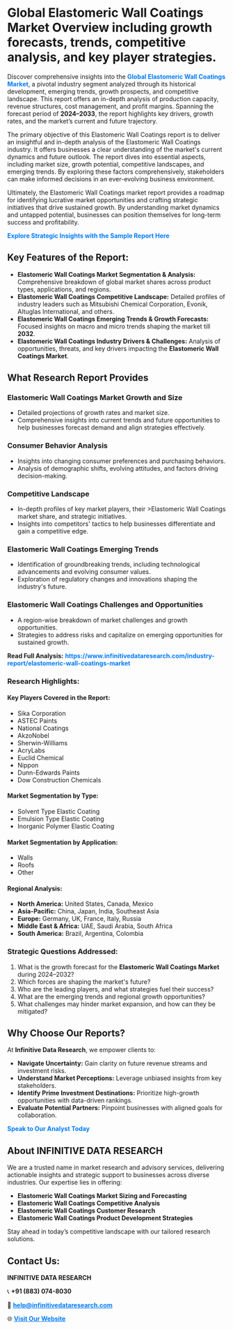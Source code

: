 <h1>Global Elastomeric Wall Coatings Market Overview including growth forecasts, trends, competitive analysis, and key player strategies.</h1>
<p>
Discover comprehensive insights into the 
<a href="https://www.infinitivedataresearch.com/industry-report/elastomeric-wall-coatings-market" rel="dofollow" style="color: #007BFF; text-decoration: none;"><strong>Global Elastomeric Wall Coatings Market</strong></a>, a pivotal industry segment analyzed through its historical development, emerging trends, growth prospects, and competitive landscape. This report offers an in-depth analysis of production capacity, revenue structures, cost management, and profit margins. Spanning the forecast period of <strong>2024–2033</strong>, the report highlights key drivers, growth rates, and the market’s current and future trajectory.
</p>
<p>
The primary objective of this Elastomeric Wall Coatings report is to deliver an insightful and in-depth analysis of the Elastomeric Wall Coatings industry. It offers businesses a clear understanding of the market's current dynamics and future outlook. The report dives into essential aspects, including market size, growth potential, competitive landscapes, and emerging trends. By exploring these factors comprehensively, stakeholders can make informed decisions in an ever-evolving business environment.
</p>
<p>
Ultimately, the Elastomeric Wall Coatings market report provides a roadmap for identifying lucrative market opportunities and crafting strategic initiatives that drive sustained growth. By understanding market dynamics and untapped potential, businesses can position themselves for long-term success and profitability.
</p>
<p>
<a href="https://www.infinitivedataresearch.com/request-sample/reportId=106163" style="color: #007BFF; text-decoration: none;"><strong>Explore Strategic Insights with the Sample Report Here</strong></a>
</p>

<h2>Key Features of the Report:</h2>
<ul>
<li><strong>Elastomeric Wall Coatings Market Segmentation & Analysis:</strong> Comprehensive breakdown of global market shares across product types, applications, and regions.</li>
<li><strong>Elastomeric Wall Coatings Competitive Landscape:</strong> Detailed profiles of industry leaders such as Mitsubishi Chemical Corporation, Evonik, Altuglas International, and others.</li>
<li><strong>Elastomeric Wall Coatings Emerging Trends & Growth Forecasts:</strong> Focused insights on macro and micro trends shaping the market till <strong>2032</strong>.</li>
<li><strong>Elastomeric Wall Coatings Industry Drivers & Challenges:</strong> Analysis of opportunities, threats, and key drivers impacting the <strong>Elastomeric Wall Coatings Market</strong>.</li>
</ul>

<h2>What Research Report Provides</h2>
<h3>Elastomeric Wall Coatings Market Growth and Size</h3>
<ul>
<li>Detailed projections of growth rates and market size.</li>
<li>Comprehensive insights into current trends and future opportunities to help businesses forecast demand and align strategies effectively.</li>
</ul>

<h3>Consumer Behavior Analysis</h3>
<ul>
<li>Insights into changing consumer preferences and purchasing behaviors.</li>
<li>Analysis of demographic shifts, evolving attitudes, and factors driving decision-making.</li>
</ul>

<h3>Competitive Landscape</h3>
<ul>
<li>In-depth profiles of key market players, their >Elastomeric Wall Coatings market share, and strategic initiatives.</li>
<li>Insights into competitors' tactics to help businesses differentiate and gain a competitive edge.</li>
</ul>

<h3>Elastomeric Wall Coatings Emerging Trends</h3>
<ul>
<li>Identification of groundbreaking trends, including technological advancements and evolving consumer values.</li>
<li>Exploration of regulatory changes and innovations shaping the industry's future.</li>
</ul>

<h3>Elastomeric Wall Coatings Challenges and Opportunities</h3>
<ul>
<li>A region-wise breakdown of market challenges and growth opportunities.</li>
<li>Strategies to address risks and capitalize on emerging opportunities for sustained growth.</li>
</ul>
<p><strong>Read Full Analysis:</strong> <a href="https://www.infinitivedataresearch.com/industry-report/elastomeric-wall-coatings-market" rel="dofollow" style="color: #007BFF; text-decoration: none;"><strong>https://www.infinitivedataresearch.com/industry-report/elastomeric-wall-coatings-market</strong></a></p>
<h3>Research Highlights:</h3>
<h4>Key Players Covered in the Report:</h4>
<ul><li>Sika Corporation</li><li>ASTEC Paints</li><li>National Coatings</li><li>AkzoNobel</li><li>Sherwin-Williams</li><li>AcryLabs</li><li>Euclid Chemical</li><li>Nippon</li><li>Dunn-Edwards Paints</li><li>Dow Construction Chemicals</li></ul>
<h4>Market Segmentation by Type:</h4>
<ul><li>Solvent Type Elastic Coating</li><li>Emulsion Type Elastic Coating</li><li>Inorganic Polymer Elastic Coating</li></ul>
<h4>Market Segmentation by Application:</h4>
<ul><li>Walls</li><li>Roofs</li><li>Other</li></ul>

<h4>Regional Analysis:</h4>
<ul>
<li><strong>North America:</strong> United States, Canada, Mexico</li>
<li><strong>Asia-Pacific:</strong> China, Japan, India, Southeast Asia</li>
<li><strong>Europe:</strong> Germany, UK, France, Italy, Russia</li>
<li><strong>Middle East & Africa:</strong> UAE, Saudi Arabia, South Africa</li>
<li><strong>South America:</strong> Brazil, Argentina, Colombia</li>
</ul>

<h3>Strategic Questions Addressed:</h3>
<ol>
<li>What is the growth forecast for the <strong>Elastomeric Wall Coatings Market</strong> during 2024–2032?</li>
<li>Which forces are shaping the market's future?</li>
<li>Who are the leading players, and what strategies fuel their success?</li>
<li>What are the emerging trends and regional growth opportunities?</li>
<li>What challenges may hinder market expansion, and how can they be mitigated?</li>
</ol>

<h2>Why Choose Our Reports?</h2>
<p>At <strong>Infinitive Data Research</strong>, we empower clients to:</p>
<ul>
<li><strong>Navigate Uncertainty:</strong> Gain clarity on future revenue streams and investment risks.</li>
<li><strong>Understand Market Perceptions:</strong> Leverage unbiased insights from key stakeholders.</li>
<li><strong>Identify Prime Investment Destinations:</strong> Prioritize high-growth opportunities with data-driven rankings.</li>
<li><strong>Evaluate Potential Partners:</strong> Pinpoint businesses with aligned goals for collaboration.</li>
</ul>
<p><a href="https://www.infinitivedataresearch.com/industry-report/elastomeric-wall-coatings-market" rel="dofollow" style="color: #007BFF; text-decoration: none;"><strong>Speak to Our Analyst Today</strong></a></p>

<h2>About INFINITIVE DATA RESEARCH</h2>
<p>We are a trusted name in market research and advisory services, delivering actionable insights and strategic support to businesses across diverse industries. Our expertise lies in offering:</p>
<ul>
<li><strong>Elastomeric Wall Coatings Market Sizing and Forecasting</strong></li>
<li><strong>Elastomeric Wall Coatings Competitive Analysis</strong></li>
<li><strong>Elastomeric Wall Coatings Customer Research</strong></li>
<li><strong>Elastomeric Wall Coatings Product Development Strategies</strong></li>
</ul>
<p>Stay ahead in today’s competitive landscape with our tailored research solutions.</p>

<h2>Contact Us:</h2>
<p><strong>INFINITIVE DATA RESEARCH</strong></p>
<p>📞 <strong>+91 (883) 074-8030</strong></p>
<p>📧 <strong><a href="mailto:help@infinitivedataresearch.com" style="color: #007BFF;">help@infinitivedataresearch.com</a></strong></p>
<p>🌐 <strong><a href="https://www.infinitivedataresearch.com" rel="dofollow" style="color: #007BFF;">Visit Our Website</a></strong></p>